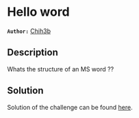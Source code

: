 # Hello word

**`Author:`** [Chih3b](https://github.com/Ch1h3b)

## Description
  
Whats the structure of an MS word ??

## Solution

Solution of the challenge can be found [here](solution/).
